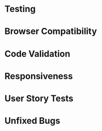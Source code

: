 # Testing

# Browser Compatibility

# Code Validation

# Responsiveness

# User Story Tests

# Unfixed Bugs